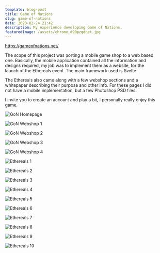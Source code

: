 ```yaml
---
template: blog-post
title: Game of Nations
slug: game-of-nations
date: 2023-02-24 21:42
description: My experience developing Game of Nations.
featuredImage: /assets/chrome_d90pzqdnet.jpg
---
```

<https://gameofnations.net/>

T﻿he scope of this project was porting a mobile game shop to a web based one. Basically, the mobile application contained all the information and designs required, my job was to implement them as a website, for the launch of the Ethereals event. T﻿he main framework used is Svelte.

T﻿he Ethereals also came along with a few webshop sections and a whitepaper describing their purpose and other info. For these pages I did not have a mobile implementation, but a few Photoshop PSD files.

I﻿ invite you to create an account and play a bit, I personally really enjoy this game.

![GoN Homepage](/assets/chrome_ystp4lullf.png "GoN Homepage")

![GoN Webshop 1](/assets/chrome_e52sqcelus.png "GoN Webshop 1")

![GoN Webshop 2](/assets/chrome_zu6fzh5tff.png "GoN Webshop 2")

![GoN Webshop 3](/assets/chrome_bbnhk4mblm.png "GoN Webshop 3")

![GoN Webshop 4](/assets/chrome_94mun7hdki.png "GoN Webshop 4")

![Ethereals 1](/assets/chrome_imfikmvnwx.png "Ethereals 1")

![Ethereals 2](/assets/chrome_te3pvdhtqz.png "Ethereals 2")

![Ethereals 3](/assets/chrome_nj7krdnh6f.png "Ethereals 3")

![Ethereals 4](/assets/chrome_z7aqqfzda0.png "Ethereals 4")

![Ethereals 5](/assets/chrome_h8v2ajcn3b.jpg "Ethereals 5")

![Ethereals 6](/assets/chrome_hew5syc042.png "Ethereals 6")

![Ethereals 7](/assets/chrome_rl1ksctnsu.png "Ethereals 7")

![Ethereals 8](/assets/chrome_pfx81xtif6.png "Ethereals 8")

![Ethereals 9](/assets/chrome_efpkiuvsfa.png "Ethereals 9")

![Ethereals 10](/assets/chrome_iqukdap5yx.png "Ethereals 10")